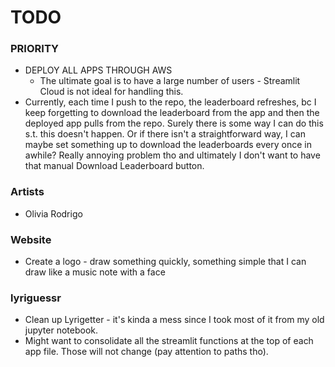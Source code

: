 # TODO

### PRIORITY
* DEPLOY ALL APPS THROUGH AWS
    * The ultimate goal is to have a large number of users - Streamlit Cloud is not ideal for handling this. 
* Currently, each time I push to the repo, the leaderboard refreshes, bc I keep forgetting to download the leaderboard from the app and then the deployed app pulls from the repo. Surely there is some way I can do this s.t. this doesn't happen. Or if there isn't a straightforward way, I can maybe set something up to download the leaderboards every once in awhile? Really annoying problem tho and ultimately I don't want to have that manual Download Leaderboard button.

### Artists
* Olivia Rodrigo

### Website
* Create a logo - draw something quickly, something simple that I can draw like a music note with a face

### lyriguessr
* Clean up Lyrigetter - it's kinda a mess since I took most of it from my old jupyter notebook. 
* Might want to consolidate all the streamlit functions at the top of each app file. Those will not change (pay attention to paths tho).